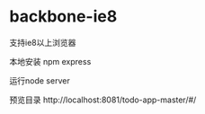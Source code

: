 # backbone-ie8
支持ie8以上浏览器

本地安装 npm express

运行node server

预览目录 http://localhost:8081/todo-app-master/#/
